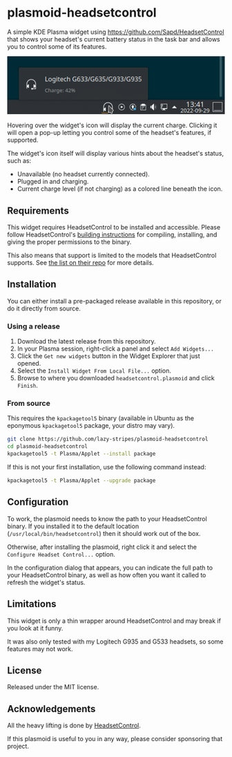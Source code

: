 # plasmoid-headsetcontrol

A simple KDE Plasma widget using https://github.com/Sapd/HeadsetControl that
shows your headset's current battery status in the task bar and allows you to
control some of its features.

![](screenshot-tooltip.png)

Hovering over the widget's icon will display the current charge. Clicking it
will open a pop-up letting you control some of the headset's features, if
supported.

The widget's icon itself will display various hints about the headset's status,
such as:

* Unavailable (no headset currently connected).
* Plugged in and charging.
* Current charge level (if not charging) as a colored line beneath the icon.

## Requirements

This widget requires HeadsetControl to be installed and accessible. Please
follow HeadsetControl's [building instructions](https://github.com/Sapd/HeadsetControl#building)
for compiling, installing, and giving the proper permissions to the binary.

This also means that support is limited to the models that HeadsetControl
supports. See [the list on their repo](https://github.com/Sapd/HeadsetControl#supported-headsets)
for more details.

## Installation

You can either install a pre-packaged release available in this repository, or
do it directly from source.

### Using a release

1. Download the latest release from this repository.
2. In your Plasma session, right-click a panel and select `Add Widgets...`
3. Click the `Get new widgets` button in the Widget Explorer that just opened.
4. Select the `Install Widget From Local File...` option.
5. Browse to where you downloaded `headsetcontrol.plasmoid` and click `Finish`.

### From source

This requires the `kpackagetool5` binary (available in Ubuntu as the eponymous
`kpackagetool5` package, your distro may vary).

```sh
git clone https://github.com/lazy-stripes/plasmoid-headsetcontrol
cd plasmoid-headsetcontrol
kpackagetool5 -t Plasma/Applet --install package
```

If this is not your first installation, use the following command instead:

```sh
kpackagetool5 -t Plasma/Applet --upgrade package
```

## Configuration

To work, the plasmoid needs to know the path to your HeadsetControl binary. If
you installed it to the default location (`/usr/local/bin/headsetcontrol`) then
it should work out of the box.

Otherwise, after installing the plasmoid, right click it and select the
`Configure Headset Control...` option.

In the configuration dialog that appears, you can indicate the full path to your
HeadsetControl binary, as well as how often you want it called to refresh the
widget's status.

## Limitations

This widget is only a thin wrapper around HeadsetControl and may break if you
look at it funny.

It was also only tested with my Logitech G935 and G533 headsets, so some
features may not work.

## License

Released under the MIT license.

## Acknowledgements

All the heavy lifting is done by [HeadsetControl](https://github.com/Sapd/HeadsetControl).

If this plasmoid is useful to you in any way, please consider sponsoring
that project.